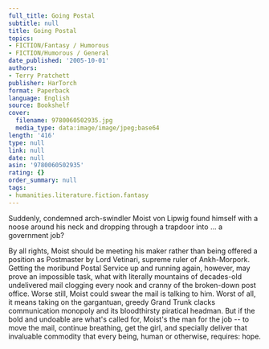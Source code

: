 ```yaml
---
full_title: Going Postal
subtitle: null
title: Going Postal
topics:
- FICTION/Fantasy / Humorous
- FICTION/Humorous / General
date_published: '2005-10-01'
authors:
- Terry Pratchett
publisher: HarTorch
format: Paperback
language: English
source: Bookshelf
cover:
  filename: 9780060502935.jpg
  media_type: data:image/image/jpeg;base64
length: '416'
type: null
link: null
date: null
asin: '9780060502935'
rating: {}
order_summary: null
tags:
- humanities.literature.fiction.fantasy
---
```

Suddenly, condemned arch-swindler Moist von Lipwig found himself with a noose around his neck and dropping through a trapdoor into ... a government job?

By all rights, Moist should be meeting his maker rather than being offered a position as Postmaster by Lord Vetinari, supreme ruler of Ankh-Morpork. Getting the moribund Postal Service up and running again, however, may prove an impossible task, what with literally mountains of decades-old undelivered mail clogging every nook and cranny of the broken-down post office. Worse still, Moist could swear the mail is talking to him. Worst of all, it means taking on the gargantuan, greedy Grand Trunk clacks communication monopoly and its bloodthirsty piratical headman. But if the bold and undoable are what's called for, Moist's the man for the job -- to move the mail, continue breathing, get the girl, and specially deliver that invaluable commodity that every being, human or otherwise, requires: hope.
